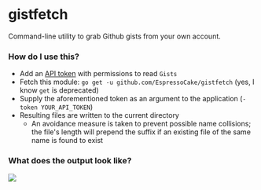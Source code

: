 # gistfetch
Command-line utility to grab Github gists from your own account.

### How do I use this?
- Add an [API token](https://github.com/settings/tokens) with permissions to read `Gists`
- Fetch this module: `go get -u github.com/EspressoCake/gistfetch` (yes, I know `get` is deprecated)
- Supply the aforementioned token as an argument to the application (`-token YOUR_API_TOKEN`)
- Resulting files are written to the current directory
    - An avoidance measure is taken to prevent possible name collisions; the file's length will prepend the suffix if an existing file of the same name is found to exist

### What does the output look like?
![](https://i.ibb.co/fqh86VW/image.jpg)
